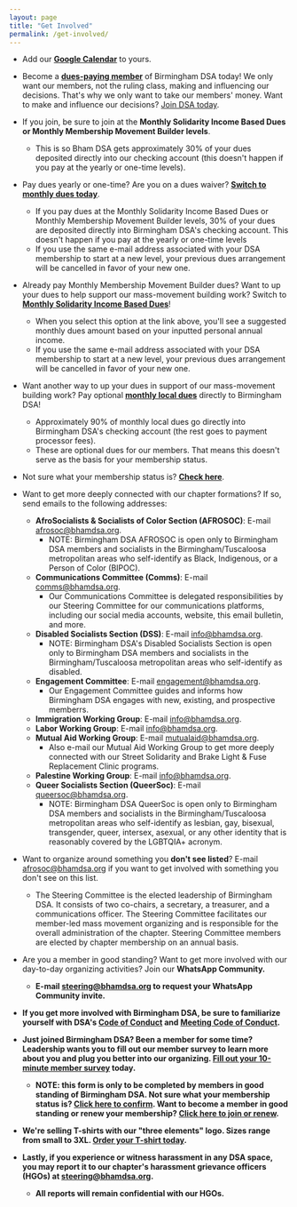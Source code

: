 ```yaml
---
layout: page
title: "Get Involved"
permalink: /get-involved/
---
```


- Add our <b>[Google Calendar](https://calendar.google.com/calendar/u/1?cid=Z3ZncjcxMjR2aWVkZ2t2a2hpZzY1dWw2cW9AZ3JvdXAuY2FsZW5kYXIuZ29vZ2xlLmNvbQ)</b> to yours.

- Become a <b>[dues-paying member](https://dsausa.org/join)</b> of Birmingham DSA today! We only want our members, not the ruling class, making and influencing our decisions. That's why we only want to take our members' money. Want to make and influence our decisions? [Join DSA today](https://dsausa.org/join). 

- If you join, be sure to join at the <b>Monthly Solidarity Income Based Dues or Monthly Membership Movement Builder levels</b>. 
    - This is so Bham DSA gets approximately 30% of your dues deposited directly into our checking account (this doesn't happen if you pay at the yearly or one-time levels).

- Pay dues yearly or one-time? Are you on a dues waiver? <b>[Switch to monthly dues today](https://dsausa.org/join)</b>. 
    - If you pay dues at the Monthly Solidarity Income Based Dues or Monthly Membership Movement Builder levels, 30% of your dues are deposited directly into Birmingham DSA's checking account. This doesn't happen if you pay at the yearly or one-time levels
    - If you use the same e-mail address associated with your DSA membership to start at a new level, your previous dues arrangement will be cancelled in favor of your new one.

- Already pay Monthly Membership Movement Builder dues? Want to up your dues to help support our mass-movement building work? Switch to <b>[Monthly Solidarity Income Based Dues](https://dsausa.org/join)</b>! 
    - When you select this option at the link above, you'll see a suggested monthly dues amount based on your inputted personal annual income.
    - If you use the same e-mail address associated with your DSA membership to start at a new level, your previous dues arrangement will be cancelled in favor of your new one.

- Want another way to up your dues in support of our mass-movement building work? Pay optional <b>[monthly local dues](https://donorbox.org/bham-dsa-monthly-dues)</b> directly to Birmingham DSA!
    - Approximately 90% of monthly local dues go directly into Birmingham DSA's checking account (the rest goes to payment processor fees). 
    - These are optional dues for our members. That means this doesn't serve as the basis for your membership status.

- Not sure what your membership status is? <b>[Check here](https://proof.dsausa.org)</b>.

- Want to get more deeply connected with our chapter formations? If so, send emails to the following addresses:

    - <b>AfroSocialists & Socialists of Color Section (AFROSOC)</b>: E-mail <a href="mailto:afrosoc@bhamdsa.org?subject=Question for AfroSocialists & Socialists of Color Section">afrosoc@bhamdsa.org</a>. 
        - NOTE: Birmingham DSA AFROSOC is open only to Birmingham DSA members and socialists in the Birmingham/Tuscaloosa metropolitan areas who self-identify as Black, Indigenous, or a Person of Color (BIPOC)</i>.
    - <b>Communications Committee (Comms)</b>: E-mail <a href="mailto:comms@bhamdsa.org?subject=Question for Communications Committee">comms@bhamdsa.org</a>. 
        - Our Communications Committee is delegated responsibilities by our Steering Committee for our communications platforms, including our social media accounts, website, this email bulletin, and more.
    - <b>Disabled Socialists Section (DSS)</b>: E-mail <a href="mailto:afrosoc@bhamdsa.org?subject=Question for Disabled Socialists Section">info@bhamdsa.org</a>. 
        - NOTE: Birmingham DSA's Disabled Socialists Section is open only to Birmingham DSA members and socialists in the Birmingham/Tuscaloosa metropolitan areas who self-identify as disabled.
    - <b>Engagement Committee</b>: E-mail <a href="mailto:engagement@bhamdsa.org?subject=Question for Engagement Committee">engagement@bhamdsa.org</a>.
        - Our Engagement Committee guides and informs how Birmingham DSA engages with new, existing, and prospective memberrs.
    - <b>Immigration Working Group</b>: E-mail <a href="mailto:info@bhamdsa.org?subject=Question for Immigration Working Group">info@bhamdsa.org</a>.
    - <b>Labor Working Group</b>: E-mail <a href="mailto:info@bhamdsa.org?subject=Question for Labor Working Group">info@bhamdsa.org</a>.
    - <b>Mutual Aid Working Group</b>: E-mail <a href="mailto:mutualaid@bhamdsa.org?subject=Question for Mutual Aid Working Group">mutualaid@bhamdsa.org</a>. 
        - Also e-mail our Mutual Aid Working Group to get more deeply connected with our Street Solidarity and Brake Light & Fuse Replacement Clinic programs.
    - <b>Palestine Working Group</b>: E-mail <a href="mailto:info@bhamdsa.org?subject=Question for Palestine Working Group">info@bhamdsa.org</a>.
    - <b>Queer Socialists Section (QueerSoc)</b>: E-mail <a href="mailto:queersoc@bhamdsa.org?subject=Question for Queer Socialists Section">queersoc@bhamdsa.org</a>. 
        - NOTE: Birmingham DSA QueerSoc is open only to Birmingham DSA members and socialists in the Birmingham/Tuscaloosa metropolitan areas who self-identify as lesbian, gay, bisexual, transgender, queer, intersex, asexual, or any other identity that is reasonably covered by the LGBTQIA+ acronym.


- Want to organize around something you <b>don't see listed</b>? E-mail <a href="mailto:steering@bhamdsa.org">afrosoc@bhamdsa.org</a> if you want to get involved with something you don't see on this list.
    - The Steering Committee is the elected leadership of Birmingham DSA. It consists of two co-chairs, a secretary, a treasurer, and a communications officer. The Steering Committee facilitates our member-led mass movement organizing and is responsible for the overall administration of the chapter. Steering Committee members are elected by chapter membership on an annual basis.


- Are you a member in good standing? Want to get more involved with our day-to-day organizing activities? Join our <b>WhatsApp Community<b>. 
    - E-mail <a href="mailto:steering@bhamdsa.org?subject=Request for WhatsApp Community Invite">steering@bhamdsa.org</a> to request your WhatsApp Community invite.


- If you get more involved with Birmingham DSA, be sure to familiarize yourself with DSA's [Code of Conduct](https://www.dsausa.org/dsa-code-of-conduct-for-members) and [Meeting Code of Conduct](https://www.dsausa.org/resources/harassment-and-grievance/dsa-meeting-code-of-conduct-4-7-2020/). 


- Just joined Birmingham DSA? Been a member for some time? Leadership wants you to fill out our <b>member survey</b> to learn more about you and plug you better into our organizing. [Fill out your 10-minute member survey](https://actionnetwork.org/forms/2024-member-survey-2) today. 
    - NOTE: this form is only to be completed by members in good standing of Birmingham DSA. Not sure what your membership status is? [Click here to confirm](https://proof.dsausa.org). Want to become a member in good standing or renew your membership? [Click here to join or renew](https://dsausa.org/join).


- We're selling <b>T-shirts</b> with our "three elements" logo. Sizes range from small to 3XL. [Order your T-shirt today](https://actionnetwork.org/forms/want-to-get-your-t-shirt-with-birmingham-dsas-new-logo-fill-out-this-form).


- Lastly, if you experience or witness harassment in any DSA space, you may report it to our chapter's harassment grievance officers (HGOs) at <a href="mailto:grievance@bhamdsa.org">steering@bhamdsa.org</a>. 
    - All reports will remain confidential with our HGOs.